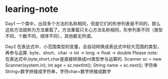 # learing-note
Day1 一个类中，出现多个方法的名称相同，但是它们的形参列表是不同的，那么这些方法就称为方法重载了。方法重载只关心方法名称相同，形参列表不同（类型不同，个数不同，顺序不同），其他都无所谓。

Day2 在表达式中，小范围类型的变量，会自动转换成表达式中较大范围的类型，再参与运算.
byte、short、char -> int -> long -> float -> double
Please note: 在表达式中,byte,short,char是直接转换成int类型参与运算的.
Scanner sc = new Scanner(system.in);
int age = sc.nextInt();
String name = sc.next();
字符串String+数字拼接成字符串，字符char+数字拼接成数字
